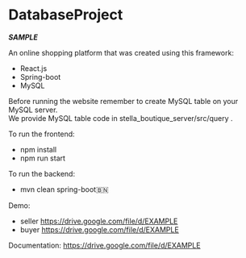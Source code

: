 # DatabaseProject

***SAMPLE***

An online shopping platform that was created using this framework:
- React.js
- Spring-boot
- MySQL

Before running the website remember to create MySQL table on your MySQL server.\
We provide MySQL table code in stella_boutique_server/src/query .

To run the frontend:
- npm install
- npm run start

To run the backend:
- mvn clean spring-boot🇧🇳

Demo:
- seller
https://drive.google.com/file/d/EXAMPLE
- buyer
https://drive.google.com/file/d/EXAMPLE

Documentation:
https://drive.google.com/file/d/EXAMPLE

